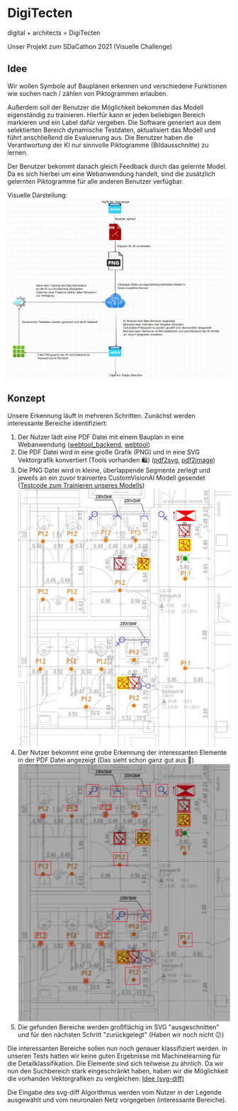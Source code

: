 # DigiTecten

digital + architects = DigiTecten


Unser Projekt zum SDaCathon 2021 (Visuelle Challenge)

## Idee

Wir wollen Symbole auf Bauplänen erkennen und verschiedene Funktionen wie suchen nach / zählen von Piktogrammen erlauben.

Außerdem soll der Benutzer die Möglichkeit bekommen das Modell eigenständig zu trainieren. Hierfür kann er jeden beliebigen Bereich markieren und ein Label dafür vergeben.
Die Software generiert aus dem selektierten Bereich dynamische Testdaten, aktualisiert das Modell und führt anschließend die Evaluierung aus. 
Die Benutzer haben die Verantwortung der KI nur sinnvolle Piktogramme (Bildausschnitte) zu lernen.

Der Benutzer bekommt danach gleich Feedback durch das gelernte Model.
Da es sich hierbei um eine Webanwendung handelt, sind die zusätzlich gelernten Piktogramme für alle anderen Benutzer verfügbar. 

Visuelle Darstellung:
![Original PDF nach Zerlegung](assets/flow.png)

## Konzept

Unsere Erkennung läuft in mehreren Schritten. Zunächst werden interessante Bereiche identifiziert:

1. Der Nutzer lädt eine PDF Datei mit einem Bauplan in eine Webanwendung ([webtool_backend](https://github.com/DigiTecten/webtool_backend), [webtool](https://github.com/DigiTecten/webtool))
2. Die PDF Datei wird in eine große Grafik (PNG) und in eine SVG Vektorgrafik konvertiert (Tools vorhanden 🛍) ([pdf2svg](https://cityinthesky.co.uk/opensource/pdf2svg/), [pdf2image](https://pypi.org/project/pdf2image/))
3. Die PNG Datei wird in kleine, überlappende Segmente zerlegt und jeweils an ein zuvor trainiertes CustomVisionAI Modell gesendet ([Testcode zum Trainieren unseres Modells](https://github.com/DigiTecten/custom-vision-tests))
   ![Original PDF nach Zerlegung](assets/uploaded_part.png)
4. Der Nutzer bekommt eine grobe Erkennung der interessanten Elemente in der PDF Datei angezeigt (Das sieht schon ganz gut aus 🚀)
   ![Interessante Bereiche mit ML identifiziert](assets/relevant_areas.png)
5. Die gefunden Bereiche werden großflächig im SVG "ausgeschnitten" und für den nächsten Schritt "zurückgelegt" (Haben wir noch nicht 😕)

Die interessanten Bereiche sollen nun noch genauer klassifiziert werden. In unseren Tests hatten wir keine guten Ergebnisse mit Machinelearning für die Detailklassifikation. Die Elemente sind sich teilweise zu ähnlich.
Da wir nun den Suchbereich stark eingeschränkt haben, haben wir die Möglichkeit die vorhanden Vektorgrafiken zu vergleichen: [Idee (svg-diff)](https://github.com/DigiTecten/svg-diff)

Die Eingabe des svg-diff Algorithmus werden vom Nutzer in der Legende ausgewählt und vom neuronalen Netz vorgegeben (interessante Bereiche).
